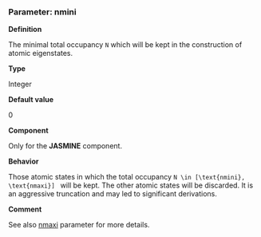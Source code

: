 ### Parameter: nmini

**Definition**

The minimal total occupancy ``N`` which will be kept in the construction of atomic eigenstates.

**Type**

Integer

**Default value**

0

**Component**

Only for the **JASMINE** component.

**Behavior**

Those atomic states in which the total occupancy ``N \in [\text{nmini}, \text{nmaxi}] `` will be kept. The other atomic states will be discarded. It is an aggressive truncation and may led to significant derivations.

**Comment**

See also [nmaxi](p_nmaxi.md) parameter for more details.